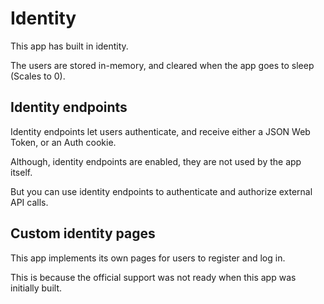 # Identity

This app has built in identity.

The users are stored in-memory, and cleared when the app goes to sleep (Scales to 0).

## Identity endpoints

Identity endpoints let users authenticate, and receive either a JSON Web Token, or an Auth cookie.

Although, identity endpoints are enabled, they are not used by the app itself.

But you can use identity endpoints to authenticate and authorize external API calls.

## Custom identity pages

This app implements its own pages for users to register and log in.

This is because the official support was not ready when this app was initially built.